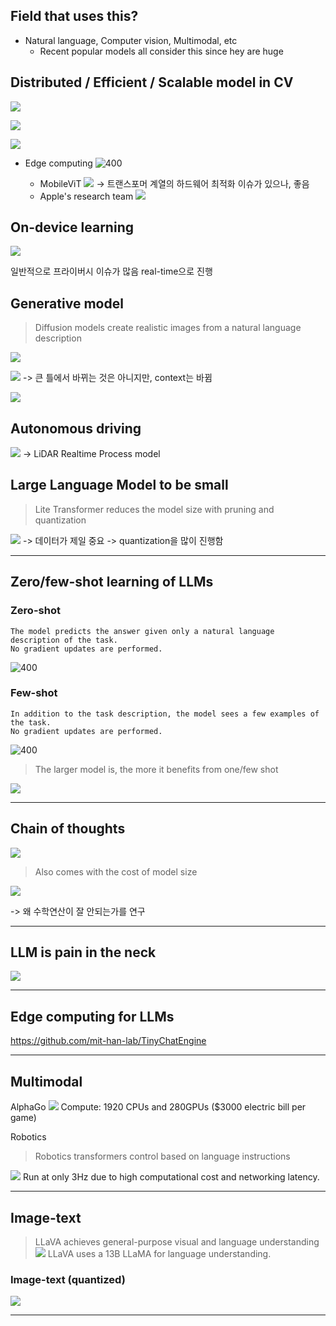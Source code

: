 ## Field that uses this?
* Natural language, Computer vision, Multimodal, etc
	* Recent popular models all consider this since hey are huge

## Distributed / Efficient / Scalable model in CV
![](https://i.imgur.com/txZMDWK.png)

![](https://i.imgur.com/VfjMgBG.png)

![](https://i.imgur.com/eOkVgJI.png)

* Edge computing
	![400](https://i.imgur.com/k9DAP3K.png)

	* MobileViT
		![](https://i.imgur.com/vpG9U6K.png)
		-> 트랜스포머 계열의 하드웨어 최적화 이슈가 있으나, 좋음
	* Apple's research team
		![](https://i.imgur.com/pxKeIlA.png)

## On-device learning

![](https://i.imgur.com/YXdzuXS.png)

일반적으로 프라이버시 이슈가 많음
real-time으로 진행

## Generative model
> Diffusion models create realistic images from a natural language description

![](https://i.imgur.com/odIaT5D.png)

![](https://i.imgur.com/1RB4vxs.png)
-> 큰 틀에서 바뀌는 것은 아니지만, context는 바뀜

![](https://i.imgur.com/CPAcInE.png)

## Autonomous driving

![](https://i.imgur.com/v9iosZs.png)
-> LiDAR Realtime Process model

## Large Language Model to be small
> Lite Transformer reduces the model size with pruning and quantization

![](https://i.imgur.com/54KzaJl.png)
-> 데이터가 제일 중요
-> quantization을 많이 진행함

---
## Zero/few-shot learning of LLMs

### Zero-shot
```
The model predicts the answer given only a natural language description of the task.
No gradient updates are performed.
```
![400](https://i.imgur.com/lUfabBF.png)

### Few-shot
```
In addition to the task description, the model sees a few examples of the task.
No gradient updates are performed.
```
![400](https://i.imgur.com/7jzgWfr.png)

> The larger model is, the more it benefits from one/few shot

![](https://i.imgur.com/lfr7O7a.png)

---
## Chain of thoughts

![](https://i.imgur.com/fD6CiW3.png)

> Also comes with the cost of model size

![](https://i.imgur.com/T3uFdfS.png)

-> 왜 수학연산이 잘 안되는가를 연구

---
## LLM is pain in the neck
![](https://i.imgur.com/eEAIZfU.png)

---
## Edge computing for LLMs

https://github.com/mit-han-lab/TinyChatEngine

---
## Multimodal

AlphaGo
![](https://i.imgur.com/ISsQhsz.png)
Compute: 1920 CPUs and 280GPUs ($3000 electric bill per game)

Robotics
> Robotics transformers control based on language instructions

![](https://i.imgur.com/Y41dobx.png)
Run at only 3Hz due to high computational cost and networking latency.

---
## Image-text
> LLaVA achieves general-purpose visual and language understanding
![](https://i.imgur.com/SAfEDrc.png)
> LLaVA uses a 13B LLaMA for language understanding.
### Image-text (quantized)
![](https://i.imgur.com/pPe5LOs.png)

---
